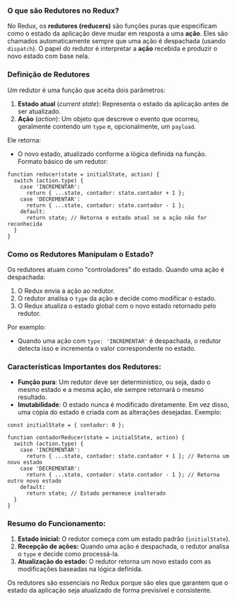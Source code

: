 ### O que são Redutores no Redux?

No Redux, os **redutores (reducers)** são funções puras que especificam como o estado da aplicação deve mudar em resposta a uma **ação**. Eles são chamados automaticamente sempre que uma ação é despachada (usando `dispatch`). O papel do redutor é interpretar a **ação** recebida e produzir o novo estado com base nela.

### Definição de Redutores

Um redutor é uma função que aceita dois parâmetros:
1. **Estado atual** (_current state_): Representa o estado da aplicação antes de ser atualizado.
2. **Ação** (_action_): Um objeto que descreve o evento que ocorreu, geralmente contendo um `type` e, opcionalmente, um `payload`.

Ele retorna:
- O novo estado, atualizado conforme a lógica definida na função.
Formato básico de um redutor:

```
function reducer(state = initialState, action) {
  switch (action.type) {
    case 'INCREMENTAR':
      return { ...state, contador: state.contador + 1 };
    case 'DECREMENTAR':
      return { ...state, contador: state.contador - 1 };
    default:
      return state; // Retorna o estado atual se a ação não for reconhecida
  }
}
```

### Como os Redutores Manipulam o Estado?

Os redutores atuam como "controladores" do estado. Quando uma ação é despachada:
1. O Redux envia a ação ao redutor.
2. O redutor analisa o `type` da ação e decide como modificar o estado.
3. O Redux atualiza o estado global com o novo estado retornado pelo redutor.

Por exemplo:
- Quando uma ação com `type: 'INCREMENTAR'` é despachada, o redutor detecta isso e incrementa o valor correspondente no estado.
### Características Importantes dos Redutores:

- **Função pura**: Um redutor deve ser determinístico, ou seja, dado o mesmo estado e a mesma ação, ele sempre retornará o mesmo resultado.
- **Imutabilidade**: O estado nunca é modificado diretamente. Em vez disso, uma cópia do estado é criada com as alterações desejadas.
Exemplo:

```
const initialState = { contador: 0 };

function contadorReducer(state = initialState, action) {
  switch (action.type) {
    case 'INCREMENTAR':
      return { ...state, contador: state.contador + 1 }; // Retorna um novo estado
    case 'DECREMENTAR':
      return { ...state, contador: state.contador - 1 }; // Retorna outro novo estado
    default:
      return state; // Estado permanece inalterado
  }
}
```

### Resumo do Funcionamento:

1. **Estado inicial:** O redutor começa com um estado padrão (`initialState`).
2. **Recepção de ações:** Quando uma ação é despachada, o redutor analisa o `type` e decide como processá-la.
3. **Atualização do estado:** O redutor retorna um novo estado com as modificações baseadas na lógica definida.

Os redutores são essenciais no Redux porque são eles que garantem que o estado da aplicação seja atualizado de forma previsível e consistente.


